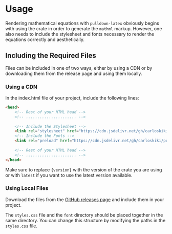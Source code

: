 # Usage

Rendering mathematical equations with `pulldown-latex` obviously begins with using
the crate in order to generate the `mathml` markup. However, one also needs to include
the stylesheet and fonts necessary to render the equations correctly and aesthetically.

## Including the Required Files

Files can be included in one of two ways, either by using a CDN or by downloading them
from the release page and using them locally.

### Using a CDN

In the index.html file of your project, include the following lines:

```html
<head>
    <!-- Rest of your HTML head -->
    <!-- ...................... -->
    
    <!-- Include the Stylesheet -->
    <link rel="stylesheet" href="https://cdn.jsdelivr.net/gh/carloskiki/pulldown-latex@{version}/styles.min.css">
    <!-- Include the Fonts -->
    <link rel="preload" href="https://cdn.jsdelivr.net/gh/carloskiki/pulldown-latex@{version}/font/" as="font" crossorigin="anonymous">
    
    <!-- Rest of your HTML head -->
    <!-- ...................... -->
</head>
```

Make sure to replace `{version}` with the version of the crate you are using or with `latest` if you want to use the
latest version available.

### Using Local Files

Download the files from the [GitHub releases page](https://github.com/carloskiki/pulldown-latex/releases)
and include them in your project.

The `styles.css` file and the `font` directory should be placed together in the same directory.
You can change this structure by modifying the paths in the `styles.css` file.
